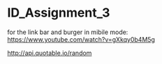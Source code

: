 # ID_Assignment_3

for the link bar and burger in mibile mode: https://www.youtube.com/watch?v=gXkqy0b4M5g

<!-- Speed Test API -->
http://api.quotable.io/random
